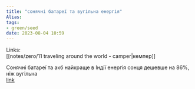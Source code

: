 ```yaml
---
title: "сонячні батареї та вугільна енергія"
Alias: 
tags:
- green/seed
date: 2023-08-04 10:59
---
```

Links:  
[[notes/zero/11 traveling around the world - camper|кемпер]]

Сонячні батареї та акб найкраще в Індії енергія сонця дешевше на 86%, ніж вугільна  
[link](https://youtu.be/o6o1wP_ynkY)  



